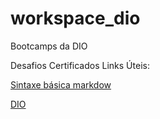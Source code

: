 # workspace_dio
Bootcamps da DIO

Desafios
Certificados
Links Úteis:

[Sintaxe básica markdow](https://www.markdownguide.org/basic-syntax/)

[DIO](https://www.dio.me/)

